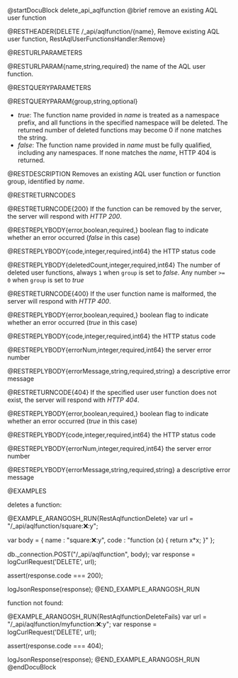 
@startDocuBlock delete_api_aqlfunction
@brief remove an existing AQL user function

@RESTHEADER{DELETE /_api/aqlfunction/{name}, Remove existing AQL user function, RestAqlUserFunctionsHandler:Remove}

@RESTURLPARAMETERS

@RESTURLPARAM{name,string,required}
the name of the AQL user function.

@RESTQUERYPARAMETERS

@RESTQUERYPARAM{group,string,optional}
- *true*: The function name provided in *name* is treated as
  a namespace prefix, and all functions in the specified namespace will be deleted.
  The returned number of deleted functions may become 0 if none matches the string.
- *false*: The function name provided in *name* must be fully
  qualified, including any namespaces. If none matches the *name*, HTTP 404 is returned. 

@RESTDESCRIPTION
Removes an existing AQL user function or function group, identified by *name*.

@RESTRETURNCODES

@RESTRETURNCODE{200}
If the function can be removed by the server, the server will respond with
*HTTP 200*.

@RESTREPLYBODY{error,boolean,required,}
boolean flag to indicate whether an error occurred (*false* in this case)

@RESTREPLYBODY{code,integer,required,int64}
the HTTP status code

@RESTREPLYBODY{deletedCount,integer,required,int64}
The number of deleted user functions, always `1` when `group` is set to *false*. 
Any number `>= 0` when `group` is set to *true*


@RESTRETURNCODE{400}
If the user function name is malformed, the server will respond with *HTTP 400*.

@RESTREPLYBODY{error,boolean,required,}
boolean flag to indicate whether an error occurred (*true* in this case)

@RESTREPLYBODY{code,integer,required,int64}
the HTTP status code

@RESTREPLYBODY{errorNum,integer,required,int64}
the server error number

@RESTREPLYBODY{errorMessage,string,required,string}
a descriptive error message


@RESTRETURNCODE{404}
If the specified user user function does not exist, the server will respond with *HTTP 404*.

@RESTREPLYBODY{error,boolean,required,}
boolean flag to indicate whether an error occurred (*true* in this case)

@RESTREPLYBODY{code,integer,required,int64}
the HTTP status code

@RESTREPLYBODY{errorNum,integer,required,int64}
the server error number

@RESTREPLYBODY{errorMessage,string,required,string}
a descriptive error message


@EXAMPLES

deletes a function:

@EXAMPLE_ARANGOSH_RUN{RestAqlfunctionDelete}
  var url = "/_api/aqlfunction/square::x::y";

  var body = { 
    name : "square::x::y", 
    code : "function (x) { return x*x; }" 
  };

  db._connection.POST("/_api/aqlfunction", body);
  var response = logCurlRequest('DELETE', url);

  assert(response.code === 200);

  logJsonResponse(response);
@END_EXAMPLE_ARANGOSH_RUN

function not found:

@EXAMPLE_ARANGOSH_RUN{RestAqlfunctionDeleteFails}
  var url = "/_api/aqlfunction/myfunction::x::y";
  var response = logCurlRequest('DELETE', url);

  assert(response.code === 404);

  logJsonResponse(response);
@END_EXAMPLE_ARANGOSH_RUN
@endDocuBlock

